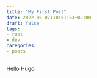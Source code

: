 ```yaml
---
title: "My First Post"
date: 2022-06-07T10:51:54+02:00
draft: false
tags:
- rust
- dev
caregories:
- posts
---
```


Hello Hugo
